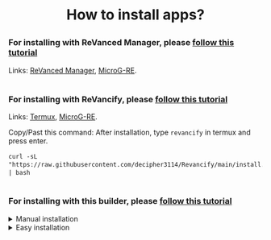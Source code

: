 # <p align="center">How to install apps?

### For installing with ReVanced Manager, please [follow this tutorial](https://mega.nz/file/3SAjiIxQ#0dWhhwk5TIEMRz4jct2ztZA1w-bbotf8tEBEzxd1C1Y)
Links: [ReVanced Manager](https://github.com/ReVanced/revanced-manager/releases/latest), [MicroG-RE](https://github.com/WSTxda/MicroG-RE/releases/latest).
#
### For installing with ReVancify, please [follow this tutorial](https://mega.nz/file/vaoTALpD#6ZMQ6DpYWIbXPu6u_s0X5MghSS_J26duI574NCNa8ME)
Links: [Termux](https://github.com/termux/termux-app/releases/latest), [MicroG-RE](https://github.com/WSTxda/MicroG-RE/releases/latest).

Copy/Past this command: After installation, type ```revancify``` in termux and press enter.
```console
curl -sL "https://raw.githubusercontent.com/decipher3114/Revancify/main/install.sh" | bash
```
#
### For installing with this builder, please [follow this tutorial](https://github.com/Kevinr99089/ReVanced.Builder/blob/main/install.md#for-installing-with-this-builder-please-follow-this-tutorial)

<details>
  <summary>Manual installation</summary>

> **The signatures are different from ReVanced Manager. You must uninstalling the application patched by RV Manager for use these releases (export your settings before uninstalling it).**
#

Go to [Releases](https://github.com/kevinr99089/ReVancedBuilder) page, scroll down and click on the application you want (For my exemple, YT-ReVanced), then on [MicroG-RE](https://github.com/WSTxda/MicroG-RE/releases/latest) (required for use these mods):

<img src=".github/Installation/03.png">

and click on MicroG_RE_x.x.apk :

<img src=".github/Installation/04.png">

---

This step is optional, but if the applications refuse to install, it's possible that Play Protect is blocking the installation. In this case, and **only in this case**, follow this step.


Go to Play Store, click on your profile picture and press :

<img src=".github/Installation/05.png">

Click on "No harmful apps found"

<img src=".github/Installation/06.png">

Click on the gear at the top right of the screen :

<img src=".github/Installation/07.png">

and disable "Scan apps with Play Protect" :

<img src=".github/Installation/08.png">

If you had to disable it to install these applications, reactivate it once all the steps are finished.

---

click (in the notification bar) on MicroG_RE_x.x.apk first

<img src=".github/Installation/09.png">

if you have never installed applications from the Web, you need to Enable in the settings "Unknown Sources"

<img src=".github/Installation/10.png">

and allow permission for install apps :

<img src=".github/Installation/11.png">

Another pop-up will appear, click on "install".

<img src=".github/Installation/12.png">

Once MicroG is installed, click on OK and click on YT-ReVanced (in the notification bar) and click on "Install"

<img src=".github/Installation/13.png">

Once done, Go to Home screen (or Settings > Apps), and go to MicroG settings :

<img src=".github/Installation/14.png">

Go to permissions settings :

<img src=".github/Installation/15.png">

and enable everything :

<img src=".github/Installation/16.png">

Return to the previous menu and disable battery optimizations :

<img src=".github/Installation/17.png">

and you're done. In YT, click on the top right corner and click on "+" to sign in to your Google account.

</details>
<details>
    <summary>Easy installation</summary>

> **The signatures are different from ReVanced Manager. You must uninstalling the application patched by RV Manager for use these releases (export your settings before uninstalling it).**

> This installation method was inspired by a friend, [Support his efforts](https://github.com/peternmuller/revanced-builder).
#


Go to [Obtainium Releases](https://github.com/ImranR98/Obtainium/releases/latest) page, scroll down and select the application corresponding to your processor architecture (for my exemple, arm64-v8a):

<img src=".github/Installation/20.png">

---

This step is optional, but if the applications refuse to install, it's possible that Play Protect is blocking the installation. In this case, and **only in this case**, follow this step.


Go to Play Store, click on your profile picture and press :

<img src=".github/Installation/05.png">

Click on "No harmful apps found"

<img src=".github/Installation/06.png">

Click on the gear at the top right of the screen :

<img src=".github/Installation/07.png">

and disable "Scan apps with Play Protect" :

<img src=".github/Installation/08.png">

If you had to disable it to install the following applications, reactivate it once all the steps are finished.

---

click (in the notification bar) on the application you've just downloaded

if you have never installed applications from the Web, you need to Enable in the settings "Unknown Sources"

<img src=".github/Installation/10.png">

and allow permission: 

<img src=".github/Installation/11.png">

 then install app :

<img src=".github/Installation/21.png">

once installed, open Obtainium, the application looks complicated, but it's not.
Click on Add App, and paste this link into App Source URL *:
```console
https://www.github.com/Kevinr99089/ReVanced.Builder
```


<img src=".github/Installation/22.png">

Once pasted, settings will open. Check "Verify the 'latest' tag":

<img src=".github/Installation/23.png">

Scroll a little more and scroll a little more and in "Regular Expression", type "yt-revanced", uncheck "Attempt to filter APKs by CPU architecture if possible" and type the name you want (optional):

<img src=".github/Installation/24.png">

Scroll up again and click on "Add":

<img src=".github/Installation/25.png">

<details>
    <summary>install YT-Music (optional)</summary>

Click again on "Add App", and paste this link into App Source URL *:
```console
https://www.github.com/Kevinr99089/ReVanced.Builder
```
Check again "Verify the 'latest' tag":

<img src=".github/Installation/23.png">

Scroll down and in "Regular Expression", type "music-revanced", check "Attempt to filter APKs by CPU architecture if possible" and type the name you want (optional):

<img src=".github/Installation/26.png">

Scroll up and click on "Add"

<img src=".github/Installation/25.png">

</details>


Click for the last time on "Add App", and paste this link into App Source URL *:
```console
https://github.com/WSTxda/MicroG-RE
```
Check "Verify the 'latest' tag":

<img src=".github/Installation/23.png">

Since this release has only one application, don't set "Regular Expressions", uncheck "Attempt to filter APKs by CPU architecture if possible" and type the name you want (optional):

<img src=".github/Installation/27.png">

and type "Add"

<img src=".github/Installation/28.png">

Perfect, the 2 or 3 applications are ready to install. Just click on the download icon on the applications
<img src=".github/Installation/29.png">

Once done, Go to Home screen (or Settings > Apps), and go to MicroG settings :

<img src=".github/Installation/14.png">

Go to permissions settings :

<img src=".github/Installation/15.png">

and enable everything :

<img src=".github/Installation/16.png">

Return to the previous menu and disable battery optimizations :

<img src=".github/Installation/17.png">

and you're done. In YT, click on the top right corner and click on "+" to sign in to your Google account.

</details>
